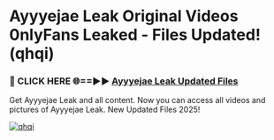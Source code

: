 # Ayyyejae Leak Original Videos 0nlyFans Leaked - Files Updated! (qhqi)

<h3>🔴 CLICK HERE 🌐==►► <a href="https://tinyurl.com/x26r9saj" rel="nofollow">Ayyyejae Leak Updated Files</a></h3>

Get Ayyyejae Leak and all content. Now you can access all videos and pictures of Ayyyejae Leak. New Updated Files 2025!

[![qhqi](https://i.imgur.com/LkgZPqh.gif)](https://tinyurl.com/x26r9saj)
